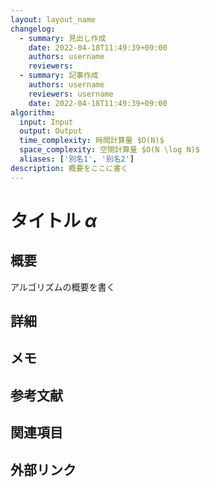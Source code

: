 ```yaml
---
layout: layout_name
changelog:
  - summary: 見出し作成
    date: 2022-04-18T11:49:39+09:00
    authors: username
    reviewers:
  - summary: 記事作成
    authors: username
    reviewers: username
    date: 2022-04-18T11:49:39+09:00
algorithm:
  input: Input
  output: Output
  time_complexity: 時間計算量 $O(N)$
  space_complexity: 空間計算量 $O(N \log N)$
  aliases: ['別名1', '別名2']
description: 概要をここに書く
---
```


# タイトル $\alpha$

## 概要

アルゴリズムの概要を書く

## 詳細

## メモ

## 参考文献

## 関連項目

## 外部リンク
